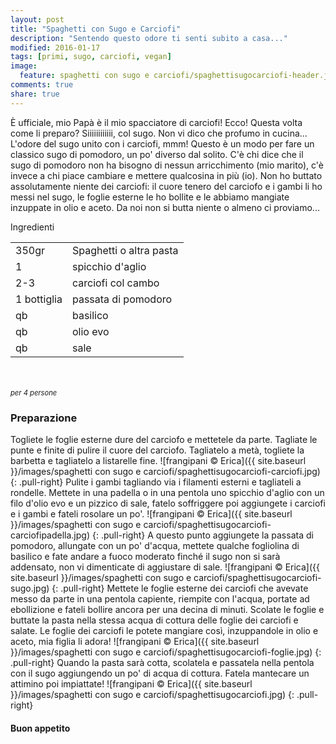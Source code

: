 ```yaml
---
layout: post
title: "Spaghetti con Sugo e Carciofi"
description: "Sentendo questo odore ti senti subito a casa..."
modified: 2016-01-17
tags: [primi, sugo, carciofi, vegan]
image:
  feature: spaghetti con sugo e carciofi/spaghettisugocarciofi-header.jpg
comments: true
share: true
---
```


È ufficiale, mio Papà è il mio spacciatore di carciofi! Ecco! Questa volta come li preparo? Siiiiiiiiiiii, col sugo. Non vi dico che profumo in cucina... L'odore del sugo unito con i carciofi, mmm! Questo è un modo per fare un classico sugo di pomodoro, un po' diverso dal solito. C'è chi dice che il sugo di pomodoro non ha bisogno di nessun arricchimento (mio marito), c'è invece a chi piace cambiare e mettere qualcosina in più (io). Non ho buttato assolutamente niente dei carciofi: il cuore tenero del carciofo e i gambi li ho messi nel sugo, le foglie esterne le ho bollite e le abbiamo mangiate inzuppate in olio e aceto. Da noi non si butta niente o almeno ci proviamo...


<div class="ingredients">
  <div class="ingredients-title">Ingredienti</div>
  <table>
    <tbody>
      </tr>
      <tr>
        <td>350gr</td>
        <td>Spaghetti o altra pasta</td>
      </tr>
      <tr>
        <td>1</td>
        <td>spicchio d'aglio</td>
      </tr>
      <tr>
        <td>2-3</td>
        <td>carciofi col cambo</td>
      </tr>
      <tr>
        <td>1 bottiglia</td>
        <td>passata di pomodoro</td>
      </tr>
      <tr>
        <td>qb</td>
        <td>basilico</td>
      </tr>
      <tr>
        <td>qb</td>
        <td>olio evo</td>
      </tr>
      <tr>
        <td>qb</td>
        <td>sale</td>  
      </tr>
    </tbody>
  </table>
  <br></br>
  <i class="pull-right" style="font-size: 80%;">per 4 persone</i>
</div>


<h3>
  <font color="grey">
    <i class="icon-cogs"></i>
  </font> Preparazione
</h3>

Togliete le foglie esterne dure del carciofo e mettetele da parte. Tagliate le punte e finite di pulire il cuore del carciofo. Tagliatelo a metà, togliete la barbetta e tagliatelo a listarelle fine. 
![frangipani © Erica]({{ site.baseurl }}/images/spaghetti con sugo e carciofi/spaghettisugocarciofi-carciofi.jpg)
{: .pull-right}
Pulite i gambi tagliando via i filamenti esterni e tagliateli a rondelle. Mettete in una padella o in una pentola uno spicchio d'aglio con un filo d'olio evo e un pizzico di sale, fatelo soffriggere poi aggiungete i carciofi e i gambi e fateli rosolare un po'. 
![frangipani © Erica]({{ site.baseurl }}/images/spaghetti con sugo e carciofi/spaghettisugocarciofi-carciofipadella.jpg)
{: .pull-right}
A questo punto aggiungete la passata di pomodoro, allungate con un po' d'acqua, mettete qualche fogliolina di basilico e fate andare a fuoco moderato finché il sugo non si sarà addensato, non vi dimenticate di aggiustare di sale. 
![frangipani © Erica]({{ site.baseurl }}/images/spaghetti con sugo e carciofi/spaghettisugocarciofi-sugo.jpg)
{: .pull-right}
Mettete le foglie esterne dei carciofi che avevate messo da parte in una pentola capiente, riempite con l'acqua, portate ad ebollizione e fateli bollire ancora per una decina di minuti. Scolate le foglie e buttate la pasta nella stessa acqua di cottura delle foglie dei carciofi e salate. Le foglie dei carciofi le potete mangiare così, inzuppandole in olio e aceto, mia figlia li adora!
![frangipani © Erica]({{ site.baseurl }}/images/spaghetti con sugo e carciofi/spaghettisugocarciofi-foglie.jpg)
{: .pull-right}
Quando la pasta sarà cotta, scolatela e passatela nella pentola con il sugo aggiungendo un po' di acqua di cottura. Fatela mantecare un attimino poi impiattate!
![frangipani © Erica]({{ site.baseurl }}/images/spaghetti con sugo e carciofi/spaghettisugocarciofi.jpg)
{: .pull-right}

<h4>Buon appetito
  <font color="red">
    <i class="icon-smile"></i>
  </font>
</h4>
